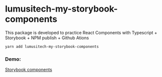 # lumusitech-my-storybook-components

This package is developed to practice React Components with Typescript + Storybook + NPM publish + Github Ations

```bash
yarn add lumusitech-my-storybook-components
```

### Demo:
[Storybook components](https://lumusitech.github.io/frontend-sb-react-components/?path=/story/ui-mylabel--basic)